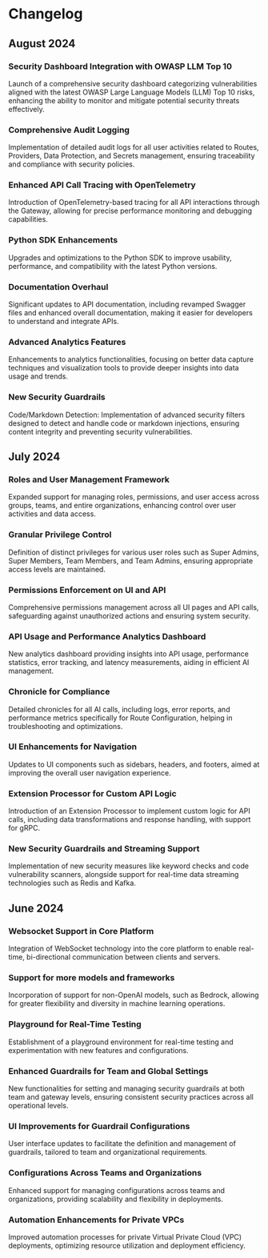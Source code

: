 # Changelog

## August 2024

### Security Dashboard Integration with OWASP LLM Top 10

Launch of a comprehensive security dashboard categorizing vulnerabilities aligned with the latest OWASP Large Language Models (LLM) Top 10 risks, enhancing the ability to monitor and mitigate potential security threats effectively.

### Comprehensive Audit Logging

Implementation of detailed audit logs for all user activities related to Routes, Providers, Data Protection, and Secrets management, ensuring traceability and compliance with security policies.

### Enhanced API Call Tracing with OpenTelemetry

Introduction of OpenTelemetry-based tracing for all API interactions through the Gateway, allowing for precise performance monitoring and debugging capabilities.

### Python SDK Enhancements

Upgrades and optimizations to the Python SDK to improve usability, performance, and compatibility with the latest Python versions.

### Documentation Overhaul

Significant updates to API documentation, including revamped Swagger files and enhanced overall documentation, making it easier for developers to understand and integrate APIs.

### Advanced Analytics Features

Enhancements to analytics functionalities, focusing on better data capture techniques and visualization tools to provide deeper insights into data usage and trends.

### New Security Guardrails

Code/Markdown Detection: Implementation of advanced security filters designed to detect and handle code or markdown injections, ensuring content integrity and preventing security vulnerabilities.

## July 2024

### Roles and User Management Framework

Expanded support for managing roles, permissions, and user access across groups, teams, and entire organizations, enhancing control over user activities and data access.

### Granular Privilege Control

Definition of distinct privileges for various user roles such as Super Admins, Super Members, Team Members, and Team Admins, ensuring appropriate access levels are maintained.

### Permissions Enforcement on UI and API

Comprehensive permissions management across all UI pages and API calls, safeguarding against unauthorized actions and ensuring system security.

### API Usage and Performance Analytics Dashboard

New analytics dashboard providing insights into API usage, performance statistics, error tracking, and latency measurements, aiding in efficient AI management.

### Chronicle for Compliance

Detailed chronicles for all AI calls, including logs, error reports, and performance metrics specifically for Route Configuration, helping in troubleshooting and optimizations.

### UI Enhancements for Navigation

Updates to UI components such as sidebars, headers, and footers, aimed at improving the overall user navigation experience.

### Extension Processor for Custom API Logic

Introduction of an Extension Processor to implement custom logic for API calls, including data transformations and response handling, with support for gRPC.

### New Security Guardrails and Streaming Support

Implementation of new security measures like keyword checks and code vulnerability scanners, alongside support for real-time data streaming technologies such as Redis and Kafka.

## June 2024

### Websocket Support in Core Platform

Integration of WebSocket technology into the core platform to enable real-time, bi-directional communication between clients and servers.

### Support for more models and frameworks

Incorporation of support for non-OpenAI models, such as Bedrock, allowing for greater flexibility and diversity in machine learning operations.

### Playground for Real-Time Testing

Establishment of a playground environment for real-time testing and experimentation with new features and configurations.

### Enhanced Guardrails for Team and Global Settings

New functionalities for setting and managing security guardrails at both team and gateway levels, ensuring consistent security practices across all operational levels.

### UI Improvements for Guardrail Configurations

User interface updates to facilitate the definition and management of guardrails, tailored to team and organizational requirements.

### Configurations Across Teams and Organizations

Enhanced support for managing configurations across teams and organizations, providing scalability and flexibility in deployments.

### Automation Enhancements for Private VPCs

Improved automation processes for private Virtual Private Cloud (VPC) deployments, optimizing resource utilization and deployment efficiency.
